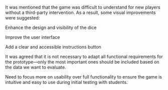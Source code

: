 It was mentioned that the game was difficult to understand for new players without a third-party intervention. As a result, some visual improvements were suggested:

Enhance the design and visibility of the dice

Improve the user interface

Add a clear and accessible instructions button

It was agreed that it is not necessary to adapt all functional requirements for the prototype—only the most important ones should be included based on the data we want to evaluate.

Need to focus more on usability over full functionality to ensure the game is intuitive and easy to use during initial testing with students.
